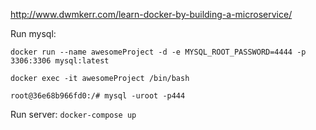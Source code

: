http://www.dwmkerr.com/learn-docker-by-building-a-microservice/


Run mysql:
```
docker run --name awesomeProject -d -e MYSQL_ROOT_PASSWORD=4444 -p 3306:3306 mysql:latest

```

```
docker exec -it awesomeProject /bin/bash

root@36e68b966fd0:/# mysql -uroot -p444
```

Run server: `docker-compose up`

